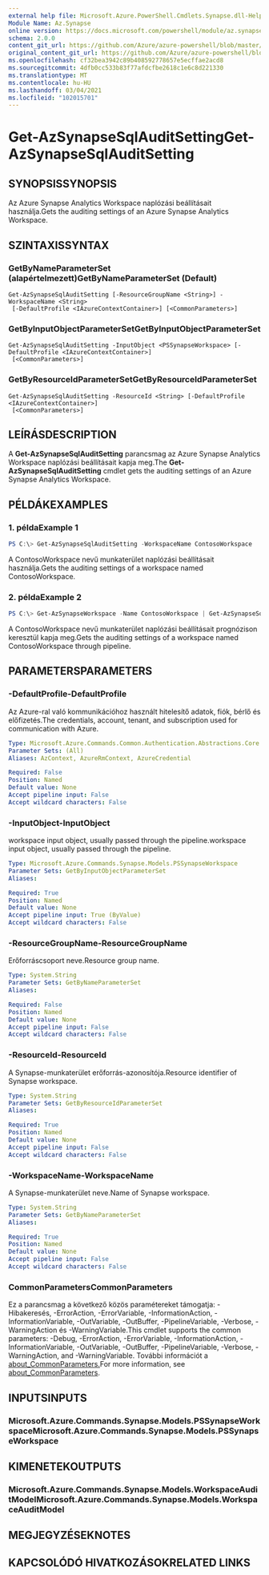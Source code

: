 ```yaml
---
external help file: Microsoft.Azure.PowerShell.Cmdlets.Synapse.dll-Help.xml
Module Name: Az.Synapse
online version: https://docs.microsoft.com/powershell/module/az.synapse/get-azsynapsesqlauditsetting
schema: 2.0.0
content_git_url: https://github.com/Azure/azure-powershell/blob/master/src/Synapse/Synapse/help/Get-AzSynapseSqlAuditSetting.md
original_content_git_url: https://github.com/Azure/azure-powershell/blob/master/src/Synapse/Synapse/help/Get-AzSynapseSqlAuditSetting.md
ms.openlocfilehash: cf32bea3942c89b408592778657e5ecffae2acd8
ms.sourcegitcommit: 4dfb0cc533b83f77afdcfbe2618c1e6c8d221330
ms.translationtype: MT
ms.contentlocale: hu-HU
ms.lasthandoff: 03/04/2021
ms.locfileid: "102015701"
---
```

# <span data-ttu-id="5f62f-101">Get-AzSynapseSqlAuditSetting</span><span class="sxs-lookup"><span data-stu-id="5f62f-101">Get-AzSynapseSqlAuditSetting</span></span>

## <span data-ttu-id="5f62f-102">SYNOPSIS</span><span class="sxs-lookup"><span data-stu-id="5f62f-102">SYNOPSIS</span></span>
<span data-ttu-id="5f62f-103">Az Azure Synapse Analytics Workspace naplózási beállításait használja.</span><span class="sxs-lookup"><span data-stu-id="5f62f-103">Gets the auditing settings of an Azure Synapse Analytics Workspace.</span></span>

## <span data-ttu-id="5f62f-104">SZINTAXIS</span><span class="sxs-lookup"><span data-stu-id="5f62f-104">SYNTAX</span></span>

### <span data-ttu-id="5f62f-105">GetByNameParameterSet (alapértelmezett)</span><span class="sxs-lookup"><span data-stu-id="5f62f-105">GetByNameParameterSet (Default)</span></span>
```
Get-AzSynapseSqlAuditSetting [-ResourceGroupName <String>] -WorkspaceName <String>
 [-DefaultProfile <IAzureContextContainer>] [<CommonParameters>]
```

### <span data-ttu-id="5f62f-106">GetByInputObjectParameterSet</span><span class="sxs-lookup"><span data-stu-id="5f62f-106">GetByInputObjectParameterSet</span></span>
```
Get-AzSynapseSqlAuditSetting -InputObject <PSSynapseWorkspace> [-DefaultProfile <IAzureContextContainer>]
 [<CommonParameters>]
```

### <span data-ttu-id="5f62f-107">GetByResourceIdParameterSet</span><span class="sxs-lookup"><span data-stu-id="5f62f-107">GetByResourceIdParameterSet</span></span>
```
Get-AzSynapseSqlAuditSetting -ResourceId <String> [-DefaultProfile <IAzureContextContainer>]
 [<CommonParameters>]
```

## <span data-ttu-id="5f62f-108">LEÍRÁS</span><span class="sxs-lookup"><span data-stu-id="5f62f-108">DESCRIPTION</span></span>
<span data-ttu-id="5f62f-109">A **Get-AzSynapseSqlAuditSetting** parancsmag az Azure Synapse Analytics Workspace naplózási beállításait kapja meg.</span><span class="sxs-lookup"><span data-stu-id="5f62f-109">The **Get-AzSynapseSqlAuditSetting** cmdlet gets the auditing settings of an Azure Synapse Analytics Workspace.</span></span>

## <span data-ttu-id="5f62f-110">PÉLDÁK</span><span class="sxs-lookup"><span data-stu-id="5f62f-110">EXAMPLES</span></span>

### <span data-ttu-id="5f62f-111">1. példa</span><span class="sxs-lookup"><span data-stu-id="5f62f-111">Example 1</span></span>
```powershell
PS C:\> Get-AzSynapseSqlAuditSetting -WorkspaceName ContosoWorkspace
```

<span data-ttu-id="5f62f-112">A ContosoWorkspace nevű munkaterület naplózási beállításait használja.</span><span class="sxs-lookup"><span data-stu-id="5f62f-112">Gets the auditing settings of a workspace named ContosoWorkspace.</span></span>

### <span data-ttu-id="5f62f-113">2. példa</span><span class="sxs-lookup"><span data-stu-id="5f62f-113">Example 2</span></span>
```powershell
PS C:\> Get-AzSynapseWorkspace -Name ContosoWorkspace | Get-AzSynapseSqlAuditSetting
```

<span data-ttu-id="5f62f-114">A ContosoWorkspace nevű munkaterület naplózási beállításait prognózison keresztül kapja meg.</span><span class="sxs-lookup"><span data-stu-id="5f62f-114">Gets the auditing settings of a workspace named ContosoWorkspace through pipeline.</span></span>

## <span data-ttu-id="5f62f-115">PARAMETERS</span><span class="sxs-lookup"><span data-stu-id="5f62f-115">PARAMETERS</span></span>

### <span data-ttu-id="5f62f-116">-DefaultProfile</span><span class="sxs-lookup"><span data-stu-id="5f62f-116">-DefaultProfile</span></span>
<span data-ttu-id="5f62f-117">Az Azure-ral való kommunikációhoz használt hitelesítő adatok, fiók, bérlő és előfizetés.</span><span class="sxs-lookup"><span data-stu-id="5f62f-117">The credentials, account, tenant, and subscription used for communication with Azure.</span></span>

```yaml
Type: Microsoft.Azure.Commands.Common.Authentication.Abstractions.Core.IAzureContextContainer
Parameter Sets: (All)
Aliases: AzContext, AzureRmContext, AzureCredential

Required: False
Position: Named
Default value: None
Accept pipeline input: False
Accept wildcard characters: False
```

### <span data-ttu-id="5f62f-118">-InputObject</span><span class="sxs-lookup"><span data-stu-id="5f62f-118">-InputObject</span></span>
<span data-ttu-id="5f62f-119">workspace input object, usually passed through the pipeline.</span><span class="sxs-lookup"><span data-stu-id="5f62f-119">workspace input object, usually passed through the pipeline.</span></span>

```yaml
Type: Microsoft.Azure.Commands.Synapse.Models.PSSynapseWorkspace
Parameter Sets: GetByInputObjectParameterSet
Aliases:

Required: True
Position: Named
Default value: None
Accept pipeline input: True (ByValue)
Accept wildcard characters: False
```

### <span data-ttu-id="5f62f-120">-ResourceGroupName</span><span class="sxs-lookup"><span data-stu-id="5f62f-120">-ResourceGroupName</span></span>
<span data-ttu-id="5f62f-121">Erőforráscsoport neve.</span><span class="sxs-lookup"><span data-stu-id="5f62f-121">Resource group name.</span></span>

```yaml
Type: System.String
Parameter Sets: GetByNameParameterSet
Aliases:

Required: False
Position: Named
Default value: None
Accept pipeline input: False
Accept wildcard characters: False
```

### <span data-ttu-id="5f62f-122">-ResourceId</span><span class="sxs-lookup"><span data-stu-id="5f62f-122">-ResourceId</span></span>
<span data-ttu-id="5f62f-123">A Synapse-munkaterület erőforrás-azonosítója.</span><span class="sxs-lookup"><span data-stu-id="5f62f-123">Resource identifier of Synapse workspace.</span></span>

```yaml
Type: System.String
Parameter Sets: GetByResourceIdParameterSet
Aliases:

Required: True
Position: Named
Default value: None
Accept pipeline input: False
Accept wildcard characters: False
```

### <span data-ttu-id="5f62f-124">-WorkspaceName</span><span class="sxs-lookup"><span data-stu-id="5f62f-124">-WorkspaceName</span></span>
<span data-ttu-id="5f62f-125">A Synapse-munkaterület neve.</span><span class="sxs-lookup"><span data-stu-id="5f62f-125">Name of Synapse workspace.</span></span>

```yaml
Type: System.String
Parameter Sets: GetByNameParameterSet
Aliases:

Required: True
Position: Named
Default value: None
Accept pipeline input: False
Accept wildcard characters: False
```

### <span data-ttu-id="5f62f-126">CommonParameters</span><span class="sxs-lookup"><span data-stu-id="5f62f-126">CommonParameters</span></span>
<span data-ttu-id="5f62f-127">Ez a parancsmag a következő közös paramétereket támogatja: -Hibakeresés, -ErrorAction, -ErrorVariable, -InformationAction, -InformationVariable, -OutVariable, -OutBuffer, -PipelineVariable, -Verbose, -WarningAction és -WarningVariable.</span><span class="sxs-lookup"><span data-stu-id="5f62f-127">This cmdlet supports the common parameters: -Debug, -ErrorAction, -ErrorVariable, -InformationAction, -InformationVariable, -OutVariable, -OutBuffer, -PipelineVariable, -Verbose, -WarningAction, and -WarningVariable.</span></span> <span data-ttu-id="5f62f-128">További információt a [about_CommonParameters.](http://go.microsoft.com/fwlink/?LinkID=113216)</span><span class="sxs-lookup"><span data-stu-id="5f62f-128">For more information, see [about_CommonParameters](http://go.microsoft.com/fwlink/?LinkID=113216).</span></span>

## <span data-ttu-id="5f62f-129">INPUTS</span><span class="sxs-lookup"><span data-stu-id="5f62f-129">INPUTS</span></span>

### <span data-ttu-id="5f62f-130">Microsoft.Azure.Commands.Synapse.Models.PSSynapseWorkspace</span><span class="sxs-lookup"><span data-stu-id="5f62f-130">Microsoft.Azure.Commands.Synapse.Models.PSSynapseWorkspace</span></span>

## <span data-ttu-id="5f62f-131">KIMENETEK</span><span class="sxs-lookup"><span data-stu-id="5f62f-131">OUTPUTS</span></span>

### <span data-ttu-id="5f62f-132">Microsoft.Azure.Commands.Synapse.Models.WorkspaceAuditModel</span><span class="sxs-lookup"><span data-stu-id="5f62f-132">Microsoft.Azure.Commands.Synapse.Models.WorkspaceAuditModel</span></span>

## <span data-ttu-id="5f62f-133">MEGJEGYZÉSEK</span><span class="sxs-lookup"><span data-stu-id="5f62f-133">NOTES</span></span>

## <span data-ttu-id="5f62f-134">KAPCSOLÓDÓ HIVATKOZÁSOK</span><span class="sxs-lookup"><span data-stu-id="5f62f-134">RELATED LINKS</span></span>
